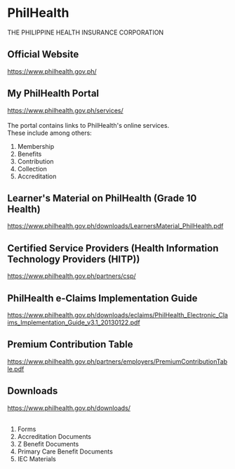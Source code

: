 # PhilHealth
THE PHILIPPINE HEALTH INSURANCE CORPORATION
## Official Website
https://www.philhealth.gov.ph/

## My PhilHealth Portal
https://www.philhealth.gov.ph/services/
</br></br>
The portal contains links to PhilHealth's online services.</br>
These include among others:
1) Membership
2) Benefits
3) Contribution
4) Collection
5) Accreditation

## Learner's Material on PhilHealth (Grade 10 Health)
https://www.philhealth.gov.ph/downloads/LearnersMaterial_PhilHealth.pdf

## Certified Service Providers (Health Information Technology Providers (HITP))
https://www.philhealth.gov.ph/partners/csp/

## PhilHealth e-Claims Implementation Guide
https://www.philhealth.gov.ph/downloads/eclaims/PhilHealth_Electronic_Claims_Implementation_Guide_v3.1_20130122.pdf

## Premium Contribution Table
https://www.philhealth.gov.ph/partners/employers/PremiumContributionTable.pdf

## Downloads
https://www.philhealth.gov.ph/downloads/
</br></br>
1) Forms
2) Accreditation Documents
3) Z Benefit Documents
4) Primary Care Benefit Documents
5) IEC Materials
